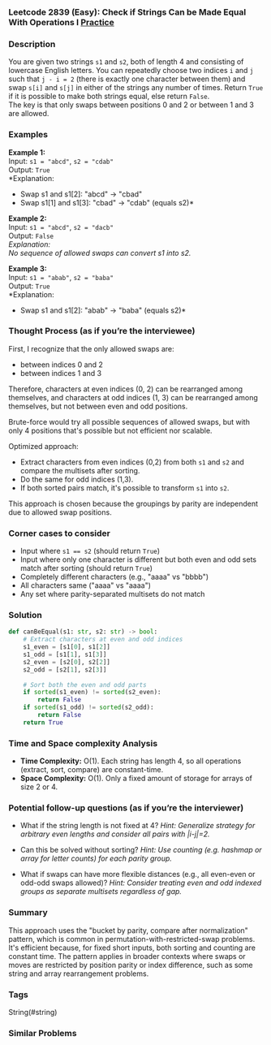 ### Leetcode 2839 (Easy): Check if Strings Can be Made Equal With Operations I [Practice](https://leetcode.com/problems/check-if-strings-can-be-made-equal-with-operations-i)

### Description  
You are given two strings `s1` and `s2`, both of length 4 and consisting of lowercase English letters. You can repeatedly choose two indices `i` and `j` such that `j - i = 2` (there is exactly one character between them) and swap `s[i]` and `s[j]` in either of the strings any number of times. Return `True` if it is possible to make both strings equal, else return `False`.  
The key is that only swaps between positions 0 and 2 or between 1 and 3 are allowed.

### Examples  

**Example 1:**  
Input: `s1 = "abcd"`, `s2 = "cdab"`  
Output: `True`  
*Explanation:  
- Swap s1 and s1[2]: "abcd" → "cbad"  
- Swap s1[1] and s1[3]: "cbad" → "cdab" (equals s2)*

**Example 2:**  
Input: `s1 = "abcd"`, `s2 = "dacb"`  
Output: `False`  
*Explanation:  
No sequence of allowed swaps can convert s1 into s2.*

**Example 3:**  
Input: `s1 = "abab"`, `s2 = "baba"`  
Output: `True`  
*Explanation:  
- Swap s1 and s1[2]: "abab" → "baba" (equals s2)*

### Thought Process (as if you’re the interviewee)  
First, I recognize that the only allowed swaps are:
- between indices 0 and 2
- between indices 1 and 3

Therefore, characters at even indices (0, 2) can be rearranged among themselves, and characters at odd indices (1, 3) can be rearranged among themselves, but not between even and odd positions.

Brute-force would try all possible sequences of allowed swaps, but with only 4 positions that's possible but not efficient nor scalable.

Optimized approach:
- Extract characters from even indices (0,2) from both `s1` and `s2` and compare the multisets after sorting.
- Do the same for odd indices (1,3).
- If both sorted pairs match, it's possible to transform `s1` into `s2`.

This approach is chosen because the groupings by parity are independent due to allowed swap positions.

### Corner cases to consider  
- Input where `s1 == s2` (should return `True`)
- Input where only one character is different but both even and odd sets match after sorting (should return `True`)
- Completely different characters (e.g., "aaaa" vs "bbbb")
- All characters same ("aaaa" vs "aaaa")
- Any set where parity-separated multisets do not match

### Solution

```python
def canBeEqual(s1: str, s2: str) -> bool:
    # Extract characters at even and odd indices
    s1_even = [s1[0], s1[2]]
    s1_odd = [s1[1], s1[3]]
    s2_even = [s2[0], s2[2]]
    s2_odd = [s2[1], s2[3]]
    
    # Sort both the even and odd parts
    if sorted(s1_even) != sorted(s2_even):
        return False
    if sorted(s1_odd) != sorted(s2_odd):
        return False
    return True
```

### Time and Space complexity Analysis  

- **Time Complexity:** O(1). Each string has length 4, so all operations (extract, sort, compare) are constant-time.
- **Space Complexity:** O(1). Only a fixed amount of storage for arrays of size 2 or 4.

### Potential follow-up questions (as if you’re the interviewer)  

- What if the string length is not fixed at 4?
  *Hint: Generalize strategy for arbitrary even lengths and consider all pairs with |i-j|=2.*

- Can this be solved without sorting?
  *Hint: Use counting (e.g. hashmap or array for letter counts) for each parity group.*

- What if swaps can have more flexible distances (e.g., all even-even or odd-odd swaps allowed)?
  *Hint: Consider treating even and odd indexed groups as separate multisets regardless of gap.*

### Summary
This approach uses the "bucket by parity, compare after normalization" pattern, which is common in permutation-with-restricted-swap problems. It's efficient because, for fixed short inputs, both sorting and counting are constant time. The pattern applies in broader contexts where swaps or moves are restricted by position parity or index difference, such as some string and array rearrangement problems.

### Tags
String(#string)

### Similar Problems
